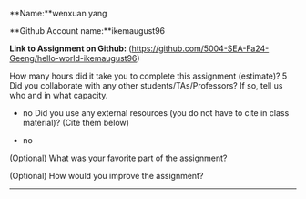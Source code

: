 **Name:**wenxuan yang

**Github Account name:**ikemaugust96

**Link to Assignment on Github:** (https://github.com/5004-SEA-Fa24-Geeng/hello-world-ikemaugust96)

How many hours did it take you to complete this assignment (estimate)? 
5
Did you collaborate with any other students/TAs/Professors? If so, tell us who and in what
capacity.

* no
Did you use any external resources (you do not have to cite in class material)? (Cite them below)

* no


(Optional) What was your favorite part of the assignment?

(Optional) How would you improve the assignment?

---
